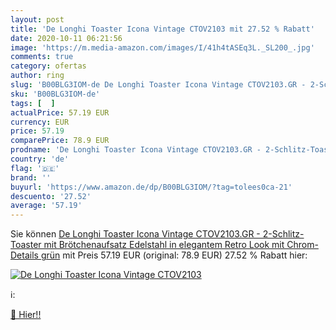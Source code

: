```yaml
---
layout: post
title: 'De Longhi Toaster Icona Vintage CTOV2103 mit 27.52 % Rabatt'
date: 2020-10-11 06:21:56
image: 'https://m.media-amazon.com/images/I/41h4tASEq3L._SL200_.jpg'
comments: true
category: ofertas
author: ring
slug: 'B00BLG3IOM-de De Longhi Toaster Icona Vintage CTOV2103.GR - 2-Schlitz-...'
sku: 'B00BLG3IOM-de'
tags: [  ]
actualPrice: 57.19 EUR
currency: EUR
price: 57.19
comparePrice: 78.9 EUR
prodname: 'De Longhi Toaster Icona Vintage CTOV2103.GR - 2-Schlitz-Toaster mit Brötchenaufsatz  Edelstahl in elegantem Retro Look mit Chrom-Details  grün'
country: 'de'
flag: '🇩🇪'
brand: ''
buyurl: 'https://www.amazon.de/dp/B00BLG3IOM/?tag=tolees0ca-21'
descuento: '27.52'
average: '57.19'
---
```


Sie können [De Longhi Toaster Icona Vintage CTOV2103.GR - 2-Schlitz-Toaster mit Brötchenaufsatz  Edelstahl in elegantem Retro Look mit Chrom-Details  grün](https://www.amazon.de/dp/B00BLG3IOM/?tag=tolees0ca-21) mit Preis 57.19 EUR (original: 78.9 EUR) 27.52 % Rabatt hier:

[![De Longhi Toaster Icona Vintage CTOV2103](https://m.media-amazon.com/images/I/41h4tASEq3L._SL200_.jpg)](https://www.amazon.de/dp/B00BLG3IOM/?tag=tolees0ca-21)

ℹ️:


[🛒 Hier!!](https://www.amazon.de/dp/B00BLG3IOM/?tag=tolees0ca-21)

